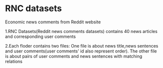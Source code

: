 # RNC datasets
Economic news comments from Reddit website

1.RNC Datasets(Reddit news comments datasets) contains 40 news articles and corresponding user comments

2.Each floder contains two files:
  One file is about news title,news sentences and user comments(user comments' id also represent order).
  The other file is about pairs of user comments and news sentences with matching relations
